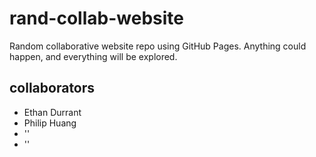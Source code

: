 rand-collab-website
===================

Random collaborative website repo using GitHub Pages. Anything could happen, and everything will be explored.


collaborators
-------------
  - Ethan Durrant
  - Philip Huang
  - '<insert name>'
  - '<insert name>'

